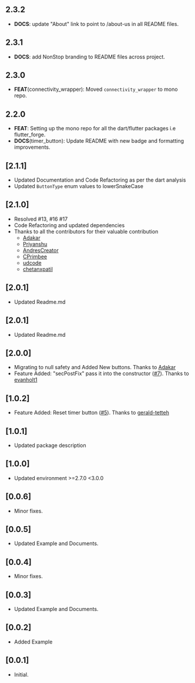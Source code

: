 ## 2.3.2

 - **DOCS**: update "About" link to point to /about-us in all README files.

## 2.3.1

 - **DOCS**: add NonStop branding to README files across project.

## 2.3.0

 - **FEAT**(connectivity_wrapper): Moved `connectivity_wrapper` to mono repo.

## 2.2.0

 - **FEAT**: Setting up the mono repo for all the dart/flutter packages i.e flutter_forge.
 - **DOCS**(timer_button): Update README with new badge and formatting improvements.

## [2.1.1]

- Updated Documentation and Code Refactoring as per the dart analysis
- Updated `ButtonType` enum values to lowerSnakeCase
  
## [2.1.0]

- Resolved #13, #16 #17
- Code Refactoring and updated dependencies
- Thanks to all the contributors for their valuable contribution
    - [Adakar](https://github.com/Adakar)
    - [Priyanshu](https://github.com/Priyanshu-Kashyap)
    - [AndresCreator](https://github.com/AndresCreator)
    - [CPrimbee](https://github.com/CPrimbee)
    - [udcode](https://github.com/udcode)
    - [chetanxpatil](https://github.com/chetanxpatil)

## [2.0.1]

- Updated Readme.md

## [2.0.1]

- Updated Readme.md

## [2.0.0]

* Migrating to null safety and Added New buttons. Thanks to [Adakar](https://github.com/Adakar)
* Feature Added: "secPostFix" pass it into the
  constructor ([#7](https://github.com/ProjectAJ14/timer_button/issues/7)). Thanks
  to [evanholt1](https://github.com/evanholt1)

## [1.0.2]

* Feature Added: Reset timer button ([#5](https://github.com/ProjectAJ14/timer_button/issues/5)).
  Thanks to [gerald-tetteh](https://github.com/gerald-tetteh)

## [1.0.1]

* Updated package description

## [1.0.0]

* Updated environment >=2.7.0 <3.0.0

## [0.0.6]

* Minor fixes.

## [0.0.5]

* Updated Example and Documents.

## [0.0.4]

* Minor fixes.

## [0.0.3]

* Updated Example and Documents.

## [0.0.2]

* Added Example

## [0.0.1]

* Initial.